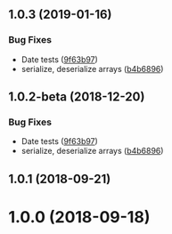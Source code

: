 ## 1.0.3 (2019-01-16)


### Bug Fixes

* Date tests ([9f63b97](https://github.com/LCGroupIT/js-ts-mapper/commit/9f63b97))
* serialize, deserialize arrays ([b4b6896](https://github.com/LCGroupIT/js-ts-mapper/commit/b4b6896))



## 1.0.2-beta (2018-12-20)


### Bug Fixes

* Date tests ([9f63b97](https://github.com/LCGroupIT/js-ts-mapper/commit/9f63b97))
* serialize, deserialize arrays ([b4b6896](https://github.com/LCGroupIT/js-ts-mapper/commit/b4b6896))



<a name="1.0.1"></a>
## 1.0.1 (2018-09-21)



<a name="1.0.0"></a>
# 1.0.0 (2018-09-18)


